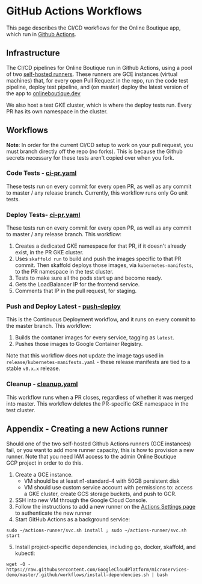 # GitHub Actions Workflows

This page describes the CI/CD workflows for the Online Boutique app, which run in [Github Actions](https://github.com/GoogleCloudPlatform/microservices-demo/actions). 

## Infrastructure 

The CI/CD pipelines for Online Boutique run in Github Actions, using a pool of two [self-hosted runners]((https://help.github.com/en/actions/automating-your-workflow-with-github-actions/about-self-hosted-runners)). These runners are GCE instances (virtual machines) that, for every open Pull Request in the repo, run the code test pipeline, deploy test pipeline, and (on master) deploy the latest version of the app to [onlineboutique.dev](https://onlineboutique.dev)

We also host a test GKE cluster, which is where the deploy tests run. Every PR has its own namespace in the cluster. 

## Workflows 

**Note**: In order for the current CI/CD setup to work on your pull request, you must branch directly off the repo (no forks). This is because the Github secrets necessary for these tests aren't copied over when you fork.   

### Code Tests - [ci-pr.yaml](ci-pr.yaml)

These tests run on every commit for every open PR, as well as any commit to master / any release branch. Currently, this workflow runs only Go unit tests. 


### Deploy Tests- [ci-pr.yaml](ci-pr.yaml)

These tests run on every commit for every open PR, as well as any commit to master / any release branch. This workflow: 

1. Creates a dedicated GKE namespace for that PR, if it doesn't already exist, in the PR GKE cluster. 
2. Uses `skaffold run` to build and push the images specific to that PR commit. Then skaffold deploys those images, via `kubernetes-manifests`, to the PR namespace in the test cluster. 
3. Tests to make sure all the pods start up and become ready.
4. Gets the LoadBalancer IP for the frontend service.
5. Comments that IP in the pull request, for staging.

### Push and Deploy Latest - [push-deploy](push-deploy.yml)

This is the Continuous Deployment workflow, and it runs on every commit to the master branch. This workflow:

1. Builds the contaner images for every service, tagging as `latest`. 
2. Pushes those images to Google Container Registry.   

Note that this workflow does not update the image tags used in `release/kubernetes-manifests.yaml` - these release manifests are tied to a stable `v0.x.x` release.

### Cleanup - [cleanup.yaml](cleanup.yaml)

This workflow runs when a PR closes, regardless of whether it was merged into master. This workflow deletes the PR-specific GKE namespace in the test cluster. 

## Appendix - Creating a new Actions runner 

Should one of the two self-hosted Github Actions runners (GCE instances) fail, or you want to add more runner capacity, this is how to provision a new runner. Note that you need IAM access to the admin Online Boutique GCP project in order to do this.  

1. Create a GCE instance.
    - VM should be at least n1-standard-4 with 50GB persistent disk
    - VM should use custom service account with permissions to: access a GKE cluster, create GCS storage buckets, and push to GCR. 
2. SSH into new VM through the Google Cloud Console.
3. Follow the instructions to add a new runner on the [Actions Settings page](https://github.com/GoogleCloudPlatform/bank-of-anthos/settings/actions) to authenticate the new runner
4. Start GitHub Actions as a background service:
```
sudo ~/actions-runner/svc.sh install ; sudo ~/actions-runner/svc.sh start
```
5. Install project-specific dependencies, including go, docker, skaffold, and kubectl: 

```
wget -O - https://raw.githubusercontent.com/GoogleCloudPlatform/microservices-demo/master/.github/workflows/install-dependencies.sh | bash
```

